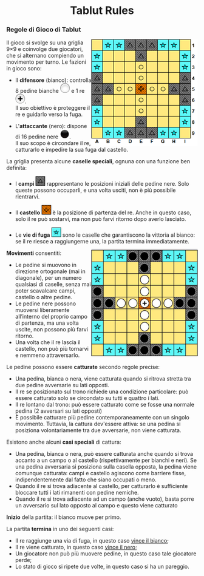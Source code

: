 <h1 align="center">Tablut Rules</h1>

### Regole di Gioco di Tablut
<img align="right" width="280" height="280" src="img/board.png">

Il gioco si svolge su una griglia 9×9 e coinvolge due giocatori, che si alternano compiendo un movimento per turno.
Le fazioni in gioco sono:

- Il **difensore** (bianco): controlla 8 pedine bianche <img width="25" src="img/White.png"/> e 1 re <img width="25" src="img/ImmagineRe.png"/>. <br/>
Il suo obiettivo è proteggere il re e guidarlo verso la fuga.

- L'**attaccante** (nero): dispone di 16 pedine nere <img width="25" src="img/Black2.png"/>. <br/>
Il suo scopo è circondare il re, catturarlo e impedire la sua fuga dal castello.

La griglia presenta alcune **caselle speciali**, ognuna con una funzione ben definita:
- I **campi** <img width="25" src="img/camp.png"/> rappresentano le posizioni iniziali delle pedine nere.
Solo queste possono occuparli, e una volta usciti, non è più possibile rientrarvi.

- Il **castello** <img width="25" src="img/castle.png"/> è la posizione di partenza del re.
    Anche in questo caso, solo il re può sostarvi, ma non può farvi ritorno dopo averlo lasciato.

- Le **vie di fuga** <img width="25" src="img/escape.png"/> sono le caselle che garantiscono la vittoria al bianco:
    se il re riesce a raggiungerne una, la partita termina immediatamente.

<img align="right" width="280" height="280" src="img/board_initial_state.png">

**Movimenti** consentiti:
- Le pedine si muovono in direzione ortogonale (mai in diagonale), per un numero qualsiasi di caselle, senza mai poter scavalcare campi, castello o altre pedine.
- Le pedine nere possono muoversi liberamente all’interno del proprio campo di partenza, ma una volta uscite, non possono più farvi ritorno.
- Una volta che il re lascia il castello, non può più tornarvi e nemmeno attraversarlo.

Le pedine possono essere **catturate** secondo regole precise:
- Una pedina, bianca o nera, viene catturata quando si ritrova stretta tra due pedine avversarie su lati opposti.
- Il re se posizionato sul trono richiede una condizione particolare: può essere catturato solo se circondato su tutti e quattro i lati.
- Il re lontano dal trono: può essere catturato come se fosse una normale pedina (2 avversari su lati opposti)
- È possibile catturare più pedine contemporaneamente con un singolo movimento. Tuttavia, la cattura dev'essere attiva: se una pedina si posiziona volontariamente tra due avversarie, non viene catturata.

Esistono anche alcuni **casi speciali** di cattura:
- Una pedina, bianca o nera, può essere catturata anche quando si trova accanto a un campo o al castello (rispettivamente per bianchi e neri). Se una pedina avversaria si posiziona sulla casella opposta, la pedina viene comunque catturata: campi e castello agiscono come barriere fisse, indipendentemente dal fatto che siano occupati o meno.
- Quando il re si trova adiacente al castello, per catturarlo è sufficiente bloccare tutti i lati rimanenti con pedine nemiche.
- Quando il re si trova adiacente ad un campo (anche vuoto), basta porre un avversario sul lato opposto al campo e questo viene catturato

**Inizio** della partita: il bianco muove per primo.

La partita **termina** in uno dei seguenti casi:
- Il re raggiunge una via di fuga, in questo caso <ins>vince il bianco</ins>;
- Il re viene catturato, in questo caso <ins>vince il nero</ins>;
- Un giocatore non può più muovere pedine, in questo caso tale giocatore perde;
- Lo stato di gioco si ripete due volte, in questo caso si ha un pareggio.

